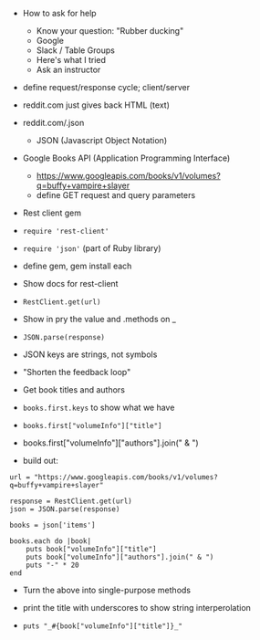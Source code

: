 - How to ask for help
    - Know your question: "Rubber ducking"
    - Google
    - Slack / Table Groups
    - Here's what I tried
    - Ask an instructor 

- define request/response cycle; client/server
- reddit.com just gives back HTML (text)
- reddit.com/.json
    - JSON (Javascript Object Notation)

- Google Books API (Application Programming Interface)
    - https://www.googleapis.com/books/v1/volumes?q=buffy+vampire+slayer
    - define GET request and query parameters
- Rest client gem 
- `require 'rest-client'`
- `require 'json'` (part of Ruby library)
- define gem, gem install each
- Show docs for rest-client
- `RestClient.get(url)`
- Show in pry the value and .methods on _
- `JSON.parse(response)`
- JSON keys are strings, not symbols
- "Shorten the feedback loop"
- Get book titles and authors
- `books.first.keys` to show what we have
- `books.first["volumeInfo"]["title"]`
- books.first["volumeInfo"]["authors"].join(" & ")
- build out:
```
url = "https://www.googleapis.com/books/v1/volumes?q=buffy+vampire+slayer"

response = RestClient.get(url)
json = JSON.parse(response)

books = json['items']

books.each do |book|
    puts book["volumeInfo"]["title"]
    puts book["volumeInfo"]["authors"].join(" & ")
    puts "-" * 20
end
```

- Turn the above into single-purpose methods

- print the title with underscores to show string interperolation
- `puts "_#{book["volumeInfo"]["title"]}_"
`